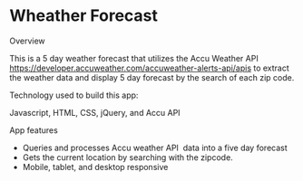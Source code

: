 # Wheather Forecast

Overview

This is a 5 day weather forecast that utilizes the Accu Weather API https://developer.accuweather.com/accuweather-alerts-api/apis to extract the weather data and display 5 day forecast by the search of each zip code.

Technology used to build this app: 

Javascript,
HTML,
CSS,
jQuery, and 
Accu API

App features

* Queries and processes Accu weather API  data into a five day forecast
* Gets the current location by searching with the zipcode. 
* Mobile, tablet, and desktop responsive
